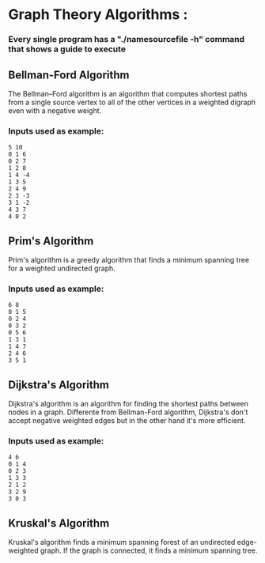 # Graph Theory Algorithms :
### Every single program has a "./namesourcefile -h" command that shows a guide to execute
## Bellman-Ford Algorithm
The Bellman–Ford algorithm is an algorithm that computes shortest paths from a single source vertex to all of the other vertices in a weighted digraph even with a negative weight.
### Inputs used as example:
 ```
5 10
0 1 6
0 2 7
1 2 8
1 4 -4
1 3 5
2 4 9
2 3 -3
3 1 -2
4 3 7
4 0 2
  ```
## Prim's Algorithm
Prim's algorithm is a greedy algorithm that finds a minimum spanning tree for a weighted undirected graph.
### Inputs used as example: 
 ```
6 8
0 1 5
0 2 4
0 3 2
0 5 6
1 3 1
1 4 7
2 4 6
3 5 1
  ```
## Dijkstra's Algorithm
Dijkstra's algorithm is an algorithm for finding the shortest paths between nodes in a graph. Differente from Bellman-Ford algorithm, Dijkstra's don't accept negative weighted edges but in the other hand it's more efficient. 
### Inputs used as example: 
 ```
4 6
0 1 4
0 2 3
1 3 3
2 1 2
3 2 9
3 0 3
  ```
## Kruskal's Algorithm
Kruskal's algorithm finds a minimum spanning forest of an undirected edge-weighted graph. If the graph is connected, it finds a minimum spanning tree.
